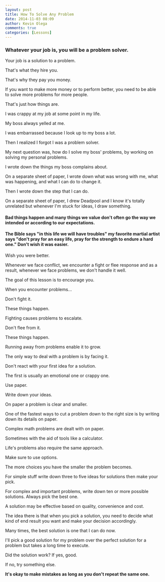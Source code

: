 ```yaml
---
layout: post
title: How To Solve Any Problem
date: 2014-11-03 08:09
author: Kevin Olega
comments: true
categories: [Lessons]
---
```


### Whatever your job is, you will be a problem solver. 

Your job is a solution to a problem. 

That's what they hire you. 

That's why they pay you money. 

If you want to make more money or to perform better, you need to be able to solve more problems for more people. 

That's just how things are.

I was crappy at my job at some point in my life. 

My boss always yelled at me. 

I was embarrassed because I look up to my boss a lot. 

Then I realized I forgot I was a problem solver. 

My next question was, how do I solve my boss' problems, by working on solving my personal problems. 

I wrote down the things my boss complains about. 

On a separate sheet of paper, I wrote down what was wrong with me, what was happening, and what I can do to change it. 

Then I wrote down the step that I can do. 

On a separate sheet of paper, I drew Deadpool and I know it's totally unrelated but whenever I'm stuck for ideas, I draw something.

#### Bad things happen and many things we value don't often go the way we intended or according to our expectations.

#### The Bible says "in this life we will have troubles" my favorite martial artist says "don't pray for an easy life, pray for the strength to endure a hard one." Don't wish it was easier. 

Wish you were better.

Whenever we face conflict, we encounter a fight or flee response and as a result, whenever we face problems, we don't handle it well. 

The goal of this lesson is to encourage you. 

When you encounter problems...

Don't fight it. 

These things happen. 

Fighting causes problems to escalate.

Don't flee from it. 

These things happen. 

Running away from problems enable it to grow.

The only way to deal with a problem is by facing it.

Don't react with your first idea for a solution. 

The first is usually an emotional one or crappy one.

Use paper. 

Write down your ideas. 

On paper a problem is clear and smaller. 

One of the fastest ways to cut a problem down to the right size is by writing down its details on paper.

Complex math problems are dealt with on paper. 

Sometimes with the aid of tools like a calculator. 

Life's problems also require the same approach.

Make sure to use options. 

The more choices you have the smaller the problem becomes.

For simple stuff write down three to five ideas for solutions then make your pick.

For complex and important problems, write down ten or more possible solutions.
Always pick the best one.

A solution may be effective based on quality, convenience and cost.

The idea there is that when you pick a solution, you need to decide what kind of end result you want and make your decision accordingly.

Many times, the best solution is one that I can do now.

I'll pick a good solution for my problem over the perfect solution for a problem but takes a long time to execute.

Did the solution work? If yes, good. 

If no, try something else.

**It's okay to make mistakes as long as you don't repeat the same one.**

